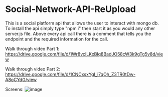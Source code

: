 # Social-Network-API-ReUpload


This is a social platform api that allows the user to interact with mongo db. To install the api simply type "npm i" then start it as you would any other server.js file. Above every api call there is a comment that tells you the endpoint and the required information for the call.

Walk through video Part 1: https://drive.google.com/file/d/1Wr8vclLKxBlq8BadJO58cW3k9gTg5v8d/view

Walk through video Part 2: https://drive.google.com/file/d/1CNCxsxYgI_i7qOh_Z3TR0tDw-A8oCYdG/view

Screens:
![image](https://user-images.githubusercontent.com/93544845/160259995-6fd123c2-a529-480a-bdc9-2d2d9061bbab.png)

